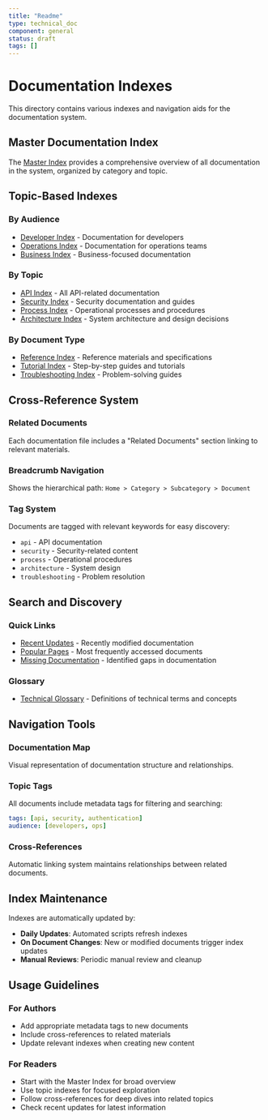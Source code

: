```yaml
---
title: "Readme"
type: technical_doc
component: general
status: draft
tags: []
---
```


# Documentation Indexes

This directory contains various indexes and navigation aids for the documentation system.

## Master Documentation Index

The [Master Index](master_index.md) provides a comprehensive overview of all documentation in the system, organized by category and topic.

## Topic-Based Indexes

### By Audience
- [Developer Index](developer_index.md) - Documentation for developers
- [Operations Index](operations_index.md) - Documentation for operations teams
- [Business Index](business_index.md) - Business-focused documentation

### By Topic
- [API Index](api_index.md) - All API-related documentation
- [Security Index](security_index.md) - Security documentation and guides
- [Process Index](process_index.md) - Operational processes and procedures
- [Architecture Index](architecture_index.md) - System architecture and design decisions

### By Document Type
- [Reference Index](reference_index.md) - Reference materials and specifications
- [Tutorial Index](tutorial_index.md) - Step-by-step guides and tutorials
- [Troubleshooting Index](troubleshooting_index.md) - Problem-solving guides

## Cross-Reference System

### Related Documents
Each documentation file includes a "Related Documents" section linking to relevant materials.

### Breadcrumb Navigation
Shows the hierarchical path: `Home > Category > Subcategory > Document`

### Tag System
Documents are tagged with relevant keywords for easy discovery:
- `api` - API documentation
- `security` - Security-related content
- `process` - Operational procedures
- `architecture` - System design
- `troubleshooting` - Problem resolution

## Search and Discovery

### Quick Links
- [Recent Updates](recent_updates.md) - Recently modified documentation
- [Popular Pages](popular_pages.md) - Most frequently accessed documents
- [Missing Documentation](missing_docs.md) - Identified gaps in documentation

### Glossary
- [Technical Glossary](glossary.md) - Definitions of technical terms and concepts

## Navigation Tools

### Documentation Map
Visual representation of documentation structure and relationships.

### Topic Tags
All documents include metadata tags for filtering and searching:
```yaml
tags: [api, security, authentication]
audience: [developers, ops]
```

### Cross-References
Automatic linking system maintains relationships between related documents.

## Index Maintenance

Indexes are automatically updated by:
- **Daily Updates**: Automated scripts refresh indexes
- **On Document Changes**: New or modified documents trigger index updates
- **Manual Reviews**: Periodic manual review and cleanup

## Usage Guidelines

### For Authors
- Add appropriate metadata tags to new documents
- Include cross-references to related materials
- Update relevant indexes when creating new content

### For Readers
- Start with the Master Index for broad overview
- Use topic indexes for focused exploration
- Follow cross-references for deep dives into related topics
- Check recent updates for latest information